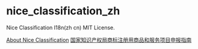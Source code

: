 # nice_classification_zh
Nice Classification I18n(zh cn)
MIT License.

[About Nice Classification](https://www.wipo.int/classifications/nice/zh/)
[国家知识产权局商标注册用商品和服务项目申报指南](http://sbj.cnipa.gov.cn/sbsq/sphfwfl/)
